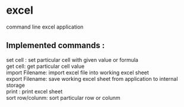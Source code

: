 # excel
command line excel application

## Implemented commands :<br>

set cell :       set particular cell with given value or formula<br>
get cell:        get particular cell value<br>
import Filename: import excel file into working excel sheet<br>
export Filename: save working excel sheet from application to internal storage<br>
print :          print excel sheet<br>
sort row/colunm: sort particular row or colunm<br>
